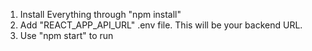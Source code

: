  

1. Install Everything through "npm install"
2. Add "REACT_APP_API_URL" .env file. This will be your backend URL.
3. Use "npm start" to run

